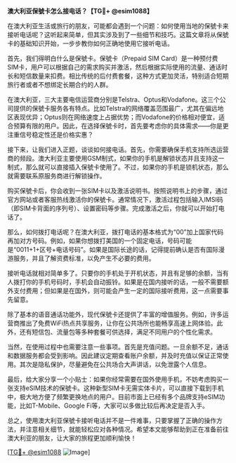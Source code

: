 **澳大利亚保號卡怎么接电话？【TG💪+ @esim1088】**

在澳大利亚生活或旅行的朋友，可能都会遇到一个问题：如何使用当地的保號卡来接听电话呢？这听起来简单，但其实涉及到了一些细节和技巧。这篇文章将从保號卡的基础知识开始，一步步教你如何正确地使用它接听电话。

首先，我们得明白什么是保號卡。保號卡（Prepaid SIM Card）是一种预付费SIM卡，用户可以根据自己的需求购买并激活，然后根据实际使用的流量、通话时长和短信数量来扣费。相比传统的后付费套餐，这种方式更加灵活，特别适合短期旅行者或者不想绑定长期合约的人群。

在澳大利亚，三大主要电信运营商分别是Telstra、Optus和Vodafone。这三个公司提供的保號卡服务各有特点。比如Telstra的网络覆盖范围最广，尤其在偏远地区表现优异；Optus则在网络速度上占据优势；而Vodafone的价格相对便宜，适合预算有限的用户。因此，在选择保號卡时，首先要考虑你的具体需求——你是更注重信号稳定性还是价格实惠？

接下来，让我们进入正题，谈谈如何接电话。首先，你需要确保手机支持所选运营商的频段。澳大利亚主要使用GSM制式，如果你的手机是解锁状态并且支持这一制式，那么就可以直接插入保號卡使用了。不过，如果你的手机是锁机状态，那么就需要联系原服务商进行解锁操作。

购买保號卡后，你会收到一张SIM卡以及激活说明书。按照说明书上的步骤，通过官方网站或者客服热线激活你的保號卡。通常情况下，激活过程包括输入IMSI码（即SIM卡背面的序列号）、设置密码等步骤。完成激活之后，你就可以开始打电话了。

那么，如何拨打电话呢？在澳大利亚，拨打电话的基本格式为“00”加上国家代码再加对方号码。例如，如果你想拨打美国的一个固定电话，号码可能是“0011+1+区号+电话号码”。如果是国际长途的话，记得提前确认是否有国际漫游服务，并且了解资费标准，以免产生不必要的费用。

接听电话就相对简单多了。只要你的手机处于开机状态，并且有足够的余额，当有人拨打你的手机号码时，手机会自动振铃。如果是在国内接听的话，一般不需要额外支付费用；但如果是在国外，则可能会产生一定的国际接听费用，这一点需要事先留意。

除了基本的语音通话功能外，现代保號卡还提供了丰富的增值服务。例如，许多运营商推出了免费WiFi热点共享服务，让你在公共场所也能畅享高速上网体验。此外，还有短信包、流量包等多种套餐可供选择，满足不同用户的个性化需求。

当然，在使用过程中也需要注意一些事项。首先是充值问题。一旦余额不足，通话和数据服务都会受到影响。因此建议定期查看账户余额，并及时充值以保证正常使用。其次是隐私保护，尽量避免在公共场合大声讲话，以免泄露个人信息。

最后，给大家分享一个小贴士：如果你经常需要在国外使用手机，不妨考虑购买一张支持eSIM技术的保號卡。这种新型SIM卡无需实体卡片，可以直接下载到手机中，极大地方便了频繁更换地点的用户。目前市面上已经有多个品牌支持eSIM功能，比如T-Mobile、Google Fi等，大家可以多做比较后再决定是否入手。

总之，使用澳大利亚保號卡接听电话并不是一件难事，只要掌握了正确的操作方法，并注意相关细节，就能轻松应对各种情况。希望本文能够帮助到正在准备前往澳大利亚的朋友，让大家的旅程更加顺利愉快！

[[TG💪+ @esim1088](https://t.me/s/esim1088) ![Image](https://i.postimg.cc/4NQfJmqS/Snipaste-2025-05-13-00-14-12.png)]